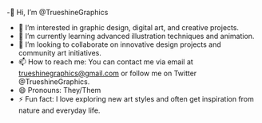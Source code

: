 -👋 Hi, I’m @TrueshineGraphics
- 👀 I’m interested in graphic design, digital art, and creative projects.
- 🌱 I’m currently learning advanced illustration techniques and animation.
- 💞️ I’m looking to collaborate on innovative design projects and community art initiatives.
- 📫 How to reach me: You can contact me via email at trueshinegraphics@gmail.com or follow me on Twitter @TrueshineGraphics.
- 😄 Pronouns: They/Them
- ⚡ Fun fact: I love exploring new art styles and often get inspiration from nature and everyday life.

<!---
TrueshineGraphics/TrueshineGraphics is a ✨ special ✨ repository
--->
